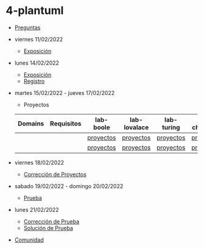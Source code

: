 # 4-plantuml

- [Preguntas](https://escuela.it/master-programacion-diseno-software)
- viernes 11/02/2022
  - [Exposición](https://escuela.it/master-programacion-diseno-software)
- lunes 14/02/2022
  - [Exposición](https://escuela.it/master-programacion-diseno-software)
  - [Registro](https://forms.gle/ag1YN7bXFeCrrUbb7)
- martes 15/02/2022 - jueves 17/02/2022
  - Proyectos
  
  |Domains|Requisitos|lab-boole|lab-lovalace|lab-turing|lab-chomsky|lab-dijkstra|
  |-------|----------|---------|------------|----------|-----------|--------------|
  |       |          | [proyectos]()        | [proyectos]()           |[proyectos]()          |[proyectos]()           |[proyectos]()              |
  |       |          |[proyectos]()         |[proyectos]()            |[proyectos]()          |[proyectos]()           |[proyectos]()              |
- viernes 18/02/2022
  - [Corrección de Proyectos](https://escuela.it/master-programacion-diseno-software)
- sabado 19/02/2022 - domingo 20/02/2022
  - [Prueba](https://forms.gle/NYXGkhyisG712Dhy6)
- lunes 21/02/2022
  - [Corrección de Prueba](https://escuela.it/master-programacion-diseno-software)
  - [Solución de Prueba](https://docs.google.com/spreadsheets/d/1Uwtqa5VdD5wK2X7eLgkS6_th16aPnsW8pa5Ft2TyLPo/edit?usp=sharing)
- [Comunidad](https://app.slack.com/client/T02S3KYD464/C02SY4QES31)


